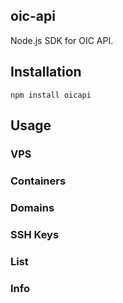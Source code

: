 oic-api
-------

Node.js SDK for OIC API.

## Installation

`npm install oicapi`

## Usage

### VPS

### Containers

### Domains

### SSH Keys

### List

### Info




